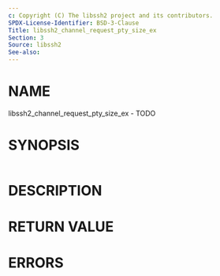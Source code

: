 ```yaml
---
c: Copyright (C) The libssh2 project and its contributors.
SPDX-License-Identifier: BSD-3-Clause
Title: libssh2_channel_request_pty_size_ex
Section: 3
Source: libssh2
See-also:
---
```


# NAME

libssh2_channel_request_pty_size_ex - TODO

# SYNOPSIS

~~~c
~~~

# DESCRIPTION


# RETURN VALUE


# ERRORS


